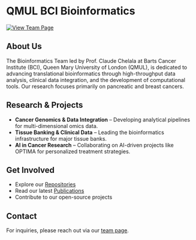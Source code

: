 # QMUL BCI Bioinformatics

[![View Team Page](https://img.shields.io/badge/View%20Team%20Page-%230A66C2?style=for-the-badge&logo=google-chrome&logoColor=white)](https://www.bci.qmul.ac.uk/staff/professor-claude-chelala/)

## About Us
The Bioinformatics Team led by Prof. Claude Chelala at Barts Cancer Institute (BCI), Queen Mary University of London (QMUL), is dedicated to advancing translational bioinformatics through high-throughput data analysis, clinical data integration, and the development of computational tools. Our research focuses primarily on pancreatic and breast cancers.

## Research & Projects
- **Cancer Genomics & Data Integration** – Developing analytical pipelines for multi-dimensional omics data.
- **Tissue Banking & Clinical Data** – Leading the bioinformatics infrastructure for major tissue banks.
- **AI in Cancer Research** – Collaborating on AI-driven projects like OPTIMA for personalized treatment strategies.

## Get Involved
- Explore our [Repositories](https://github.com/orgs/bci-btx-bioinfo/repositories)
- Read our latest [Publications](https://www.bci.qmul.ac.uk/staff/professor-claude-chelala/)
- Contribute to our open-source projects

## Contact
For inquiries, please reach out via our [team page](https://www.bci.qmul.ac.uk/staff/professor-claude-chelala/).
